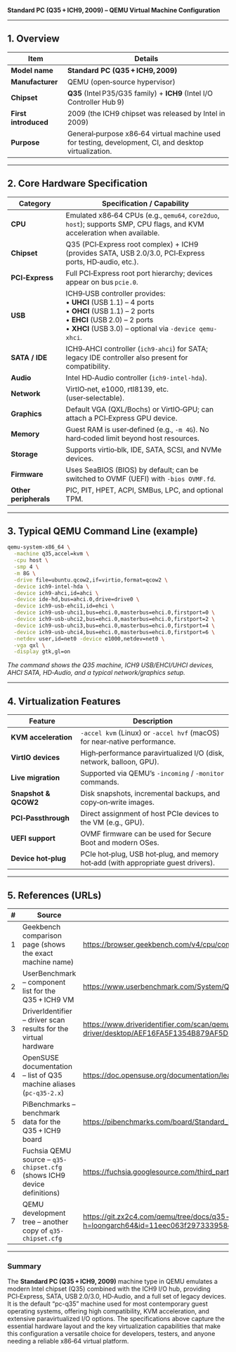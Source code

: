 **Standard PC (Q35 + ICH9, 2009) – QEMU Virtual Machine Configuration**

---

## 1. Overview
| Item | Details |
|------|---------|
| **Model name** | **Standard PC (Q35 + ICH9, 2009)** |
| **Manufacturer** | QEMU (open‑source hypervisor) |
| **Chipset** | **Q35** (Intel P35/G35 family) + **ICH9** (Intel I/O Controller Hub 9) |
| **First introduced** | 2009 (the ICH9 chipset was released by Intel in 2009) |
| **Purpose** | General‑purpose x86‑64 virtual machine used for testing, development, CI, and desktop virtualization. |

---

## 2. Core Hardware Specification

| Category | Specification / Capability |
|----------|-----------------------------|
| **CPU** | Emulated x86‑64 CPUs (e.g., `qemu64`, `core2duo`, `host`); supports SMP, CPU flags, and KVM acceleration when available. |
| **Chipset** | Q35 (PCI‑Express root complex) + ICH9 (provides SATA, USB 2.0/3.0, PCI‑Express ports, HD‑audio, etc.). |
| **PCI‑Express** | Full PCI‑Express root port hierarchy; devices appear on bus `pcie.0`. |
| **USB** | ICH9‑USB controller provides: <br>• **UHCI** (USB 1.1) – 4 ports <br>• **OHCI** (USB 1.1) – 2 ports <br>• **EHCI** (USB 2.0) – 2 ports <br>• **XHCI** (USB 3.0) – optional via `-device qemu-xhci`. |
| **SATA / IDE** | ICH9‑AHCI controller (`ich9-ahci`) for SATA; legacy IDE controller also present for compatibility. |
| **Audio** | Intel HD‑Audio controller (`ich9-intel-hda`). |
| **Network** | VirtIO‑net, e1000, rtl8139, etc. (user‑selectable). |
| **Graphics** | Default VGA (QXL/Bochs) or VirtIO‑GPU; can attach a PCI‑Express GPU device. |
| **Memory** | Guest RAM is user‑defined (e.g., `-m 4G`). No hard‑coded limit beyond host resources. |
| **Storage** | Supports virtio‑blk, IDE, SATA, SCSI, and NVMe devices. |
| **Firmware** | Uses SeaBIOS (BIOS) by default; can be switched to OVMF (UEFI) with `-bios OVMF.fd`. |
| **Other peripherals** | PIC, PIT, HPET, ACPI, SMBus, LPC, and optional TPM. |

---

## 3. Typical QEMU Command Line (example)

```bash
qemu-system-x86_64 \
  -machine q35,accel=kvm \
  -cpu host \
  -smp 4 \
  -m 8G \
  -drive file=ubuntu.qcow2,if=virtio,format=qcow2 \
  -device ich9-intel-hda \
  -device ich9-ahci,id=ahci \
  -device ide-hd,bus=ahci.0,drive=drive0 \
  -device ich9-usb-ehci1,id=ehci \
  -device ich9-usb-uhci1,bus=ehci.0,masterbus=ehci.0,firstport=0 \
  -device ich9-usb-uhci2,bus=ehci.0,masterbus=ehci.0,firstport=2 \
  -device ich9-usb-uhci3,bus=ehci.0,masterbus=ehci.0,firstport=4 \
  -device ich9-usb-uhci4,bus=ehci.0,masterbus=ehci.0,firstport=6 \
  -netdev user,id=net0 -device e1000,netdev=net0 \
  -vga qxl \
  -display gtk,gl=on
```

*The command shows the Q35 machine, ICH9 USB/EHCI/UHCI devices, AHCI SATA, HD‑Audio, and a typical network/graphics setup.*

---

## 4. Virtualization Features

| Feature | Description |
|---------|-------------|
| **KVM acceleration** | `-accel kvm` (Linux) or `-accel hvf` (macOS) for near‑native performance. |
| **VirtIO devices** | High‑performance paravirtualized I/O (disk, network, balloon, GPU). |
| **Live migration** | Supported via QEMU’s `-incoming` / `-monitor` commands. |
| **Snapshot & QCOW2** | Disk snapshots, incremental backups, and copy‑on‑write images. |
| **PCI‑Passthrough** | Direct assignment of host PCIe devices to the VM (e.g., GPU). |
| **UEFI support** | OVMF firmware can be used for Secure Boot and modern OSes. |
| **Device hot‑plug** | PCIe hot‑plug, USB hot‑plug, and memory hot‑add (with appropriate guest drivers). |

---

## 5. References (URLs)

| # | Source | URL |
|---|--------|-----|
| 1 | Geekbench comparison page (shows the exact machine name) | <https://browser.geekbench.com/v4/cpu/compare/7520448?baseline=7517524> |
| 2 | UserBenchmark – component list for the Q35 + ICH9 VM | <https://www.userbenchmark.com/System/QEMU-Standard-PC-Q35---ICH9-2009/13204> |
| 3 | DriverIdentifier – driver scan results for the virtual hardware | <https://www.driveridentifier.com/scan/qemu-standard-pc-driver/desktop/AEF16FA5F1354B879AF5D1CA6AF08275> |
| 4 | OpenSUSE documentation – list of Q35 machine aliases (`pc-q35-2.x`) | <https://doc.opensuse.org/documentation/leap/archive/42.3/virtualization/html/book.virt/cha.qemu.running.html> |
| 5 | PiBenchmarks – benchmark data for the Q35 + ICH9 board | <https://pibenchmarks.com/board/Standard_PC_%28Q35_%5E_ICH9%2C_2009%29/> |
| 6 | Fuchsia QEMU source – `q35-chipset.cfg` (shows ICH9 device definitions) | <https://fuchsia.googlesource.com/third_party/qemu/+/v2.5.1/docs/q35-chipset.cfg> |
| 7 | QEMU development tree – another copy of `q35-chipset.cfg` | <https://git.zx2c4.com/qemu/tree/docs/q35-chipset.cfg?h=loongarch64&id=11eec063f29733395846ba756ecd544876ef6839> |

---

### Summary
The **Standard PC (Q35 + ICH9, 2009)** machine type in QEMU emulates a modern Intel chipset (Q35) combined with the ICH9 I/O hub, providing PCI‑Express, SATA, USB 2.0/3.0, HD‑Audio, and a full set of legacy devices. It is the default “pc-q35” machine used for most contemporary guest operating systems, offering high compatibility, KVM acceleration, and extensive paravirtualized I/O options. The specifications above capture the essential hardware layout and the key virtualization capabilities that make this configuration a versatile choice for developers, testers, and anyone needing a reliable x86‑64 virtual platform.
